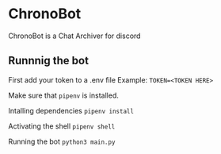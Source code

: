 # ChronoBot
ChronoBot is a Chat Archiver for discord

## Runnnig the bot
First add your token to a .env file 
Example:
`TOKEN=<TOKEN HERE>`

Make sure that `pipenv` is installed.

Intalling dependencies
`pipenv install`

Activating the shell
`pipenv shell`

Running the bot
`python3 main.py`